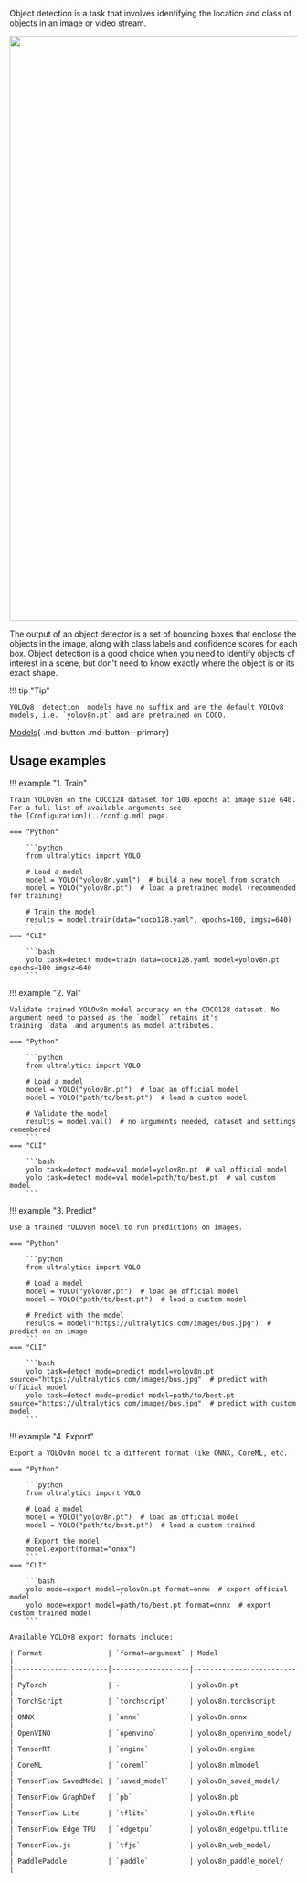 Object detection is a task that involves identifying the location and class of objects in an image or video stream.

<img width="1024" src="https://user-images.githubusercontent.com/26833433/212053258-b6948968-4797-4a2b-9247-bfdda77521de.png">

The output of an object detector is a set of bounding boxes that enclose the objects in the image, along with class
labels
and confidence scores for each box. Object detection is a good choice when you need to identify objects of interest in a
scene, but don't need to know exactly where the object is or its exact shape.

!!! tip "Tip"

    YOLOv8 _detection_ models have no suffix and are the default YOLOv8 models, i.e. `yolov8n.pt` and are pretrained on COCO.

[Models](https://github.com/ultralytics/ultralytics/tree/main/ultralytics/models/v8){ .md-button .md-button--primary}

## Usage examples

!!! example "1. Train"

    Train YOLOv8n on the COCO128 dataset for 100 epochs at image size 640. For a full list of available arguments see 
    the [Configuration](../config.md) page.

    === "Python"
    
        ```python
        from ultralytics import YOLO
        
        # Load a model
        model = YOLO("yolov8n.yaml")  # build a new model from scratch
        model = YOLO("yolov8n.pt")  # load a pretrained model (recommended for training)
        
        # Train the model
        results = model.train(data="coco128.yaml", epochs=100, imgsz=640)
        ```
    === "CLI"
    
        ```bash
        yolo task=detect mode=train data=coco128.yaml model=yolov8n.pt epochs=100 imgsz=640
        ```

!!! example "2. Val"

    Validate trained YOLOv8n model accuracy on the COCO128 dataset. No argument need to passed as the `model` retains it's
    training `data` and arguments as model attributes.

    === "Python"
    
        ```python
        from ultralytics import YOLO
        
        # Load a model
        model = YOLO("yolov8n.pt")  # load an official model
        model = YOLO("path/to/best.pt")  # load a custom model
        
        # Validate the model
        results = model.val()  # no arguments needed, dataset and settings remembered
        ```
    === "CLI"
    
        ```bash
        yolo task=detect mode=val model=yolov8n.pt  # val official model
        yolo task=detect mode=val model=path/to/best.pt  # val custom model
        ```

!!! example "3. Predict"

    Use a trained YOLOv8n model to run predictions on images.

    === "Python"
    
        ```python
        from ultralytics import YOLO
        
        # Load a model
        model = YOLO("yolov8n.pt")  # load an official model
        model = YOLO("path/to/best.pt")  # load a custom model
        
        # Predict with the model
        results = model("https://ultralytics.com/images/bus.jpg")  # predict on an image
        ```
    === "CLI"
    
        ```bash
        yolo task=detect mode=predict model=yolov8n.pt source="https://ultralytics.com/images/bus.jpg"  # predict with official model
        yolo task=detect mode=predict model=path/to/best.pt source="https://ultralytics.com/images/bus.jpg"  # predict with custom model
        ```

!!! example "4. Export"

    Export a YOLOv8n model to a different format like ONNX, CoreML, etc.

    === "Python"
    
        ```python
        from ultralytics import YOLO
        
        # Load a model
        model = YOLO("yolov8n.pt")  # load an official model
        model = YOLO("path/to/best.pt")  # load a custom trained
        
        # Export the model
        model.export(format="onnx")
        ```
    === "CLI"
    
        ```bash
        yolo mode=export model=yolov8n.pt format=onnx  # export official model
        yolo mode=export model=path/to/best.pt format=onnx  # export custom trained model
        ```

    Available YOLOv8 export formats include:

    | Format                | `format=argument` | Model                   |
    |-----------------------|-------------------|-------------------------|
    | PyTorch               | -                 | yolov8n.pt              |
    | TorchScript           | `torchscript`     | yolov8n.torchscript     |
    | ONNX                  | `onnx`            | yolov8n.onnx            |
    | OpenVINO              | `openvino`        | yolov8n_openvino_model/ |
    | TensorRT              | `engine`          | yolov8n.engine          |
    | CoreML                | `coreml`          | yolov8n.mlmodel         |
    | TensorFlow SavedModel | `saved_model`     | yolov8n_saved_model/    |
    | TensorFlow GraphDef   | `pb`              | yolov8n.pb              |
    | TensorFlow Lite       | `tflite`          | yolov8n.tflite          |
    | TensorFlow Edge TPU   | `edgetpu`         | yolov8n_edgetpu.tflite  |
    | TensorFlow.js         | `tfjs`            | yolov8n_web_model/      |
    | PaddlePaddle          | `paddle`          | yolov8n_paddle_model/   |
